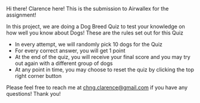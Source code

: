 Hi there! Clarence here! This is the submission to Airwallex for the assignment!

In this project, we are doing a Dog Breed Quiz to test your knowledge on how well you know about Dogs!
These are the rules set out for this Quiz

- In every attempt, we will randomly pick 10 dogs for the Quiz
- For every correct answer, you will get 1 point
- At the end of the quiz, you will receive your final score and you may try out again with a different group of dogs
- At any point in time, you may choose to reset the quiz by clicking the top right corner button

Please feel free to reach me at chng.clarence@gmail.com if you have any questions! Thank you!
